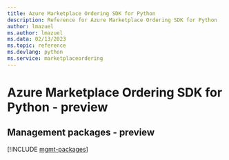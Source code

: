 ```yaml
---
title: Azure Marketplace Ordering SDK for Python
description: Reference for Azure Marketplace Ordering SDK for Python
author: lmazuel
ms.author: lmazuel
ms.data: 02/13/2023
ms.topic: reference
ms.devlang: python
ms.service: marketplaceordering
---
```

# Azure Marketplace Ordering SDK for Python - preview

## Management packages - preview
[!INCLUDE [mgmt-packages](marketplace-ordering-mgmt-index.md)]